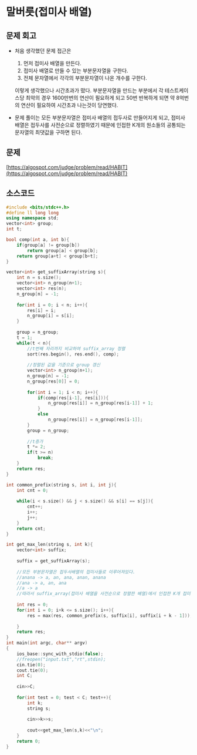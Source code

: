 # 말버릇(접미사 배열)
## 문제 회고

- 처음 생각했던 문제 접근은
    1. 먼저 접미사 배열을 만든다.
    2. 접미사 배열로 만들 수 있는 부분문자열을 구한다.
    3. 전체 문자열에서 각각의 부분문자열이 나온 개수를 구한다.

    이렇게 생각했으나 시간초과가 떴다. 부분문자열을 만드는 부분에서 각 테스트케이스당 최악의 경우 1600만번의 연산이 필요하게 되고 50번 반복하게 되면 약 8억번의 연산이 필요하여 시간초과 나는것이 당연했다.

- 문제 풀이는 모든 부분문자열은 접미사 배열의 접두사로 만들어지게 되고, 접미사 배열은 접두사를 사전순으로 정렬하였기 때문에 인접한 K개의 원소들의 공통되는 문자열의 최댓값을 구하면 된다.

## 문제

[https://algospot.com/judge/problem/read/HABIT](https://algospot.com/judge/problem/read/HABIT)

## 소스코드

```cpp
#include <bits/stdc++.h>
#define ll long long
using namespace std;
vector<int> group;
int t;

bool comp(int a, int b){
	if(group[a] != group[b])
		return group[a] < group[b];
	return group[a+t] < group[b+t];
}

vector<int> get_suffixArray(string s){
	int n = s.size();
	vector<int> n_group(n+1);
	vector<int> res(n);
	n_group[n] = -1;
	
	for(int i = 0; i < n; i++){
		res[i] = i;
		n_group[i] = s[i];
	}
	
	group = n_group;
	t = 1;
	while(t < n){
		//t번째 자리까지 비교하여 suffix_array 정렬  
		sort(res.begin(), res.end(), comp);
	
		//정렬된 값을 기준으로 group 갱신 
		vector<int> n_group(n+1);
		n_group[n] = -1;
		n_group[res[0]] = 0;
		
		for(int i = 1; i < n; i++){
			if(comp(res[i-1], res[i])){
				n_group[res[i]] = n_group[res[i-1]] + 1;
			}
			else
				n_group[res[i]] = n_group[res[i-1]];
		}
		group = n_group;
		
		//t증가 
		t *= 2;
		if(t >= n)
			break;
	}
	return res;
}

int common_prefix(string s, int i, int j){
	int cnt = 0;
	
	while(i < s.size() && j < s.size() && s[i] == s[j]){
		cnt++;
		i++;
		j++;
	}
	return cnt;
}

int get_max_len(string s, int k){
	vector<int> suffix;
	
	suffix = get_suffixArray(s);
	
	//모든 부분문자열은 접두사배열의 접미사들로 이루어져있다.
	//anana -> a, an, ana, anan, anana
	//ana -> a, an, ana
	//a -> a
	//따라서 suffix_array(접미사 배열을 사전순으로 정렬한 배열)에서 인접한 K개 접미사 배열중 공통 접두사의 개수가 가장 큰 것이 답이다. 
	
	int res = 0;
	for(int i = 0; i+k <= s.size(); i++){
		res = max(res, common_prefix(s, suffix[i], suffix[i + k - 1]));
		
	}
	return res;		
}
int main(int argc, char** argv)
{
	ios_base::sync_with_stdio(false);
	//freopen("input.txt","rt",stdin);
	cin.tie(0);
	cout.tie(0);
	int C;
	
	cin>>C;
	
	for(int test = 0; test < C; test++){
		int k;
		string s;
		
		cin>>k>>s;
		
		cout<<get_max_len(s,k)<<"\n";
	}
	return 0;
}
```